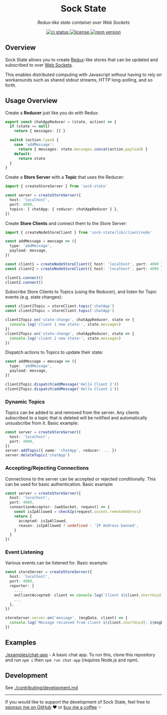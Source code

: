 <h1 align="center">Sock State</h1>
<p align="center">
  <em>Redux-like state container over Web Sockets</em>
</p>

<p align="center">
  <a href="https://github.com/samhuk/sock-state/actions/workflows/ci.yaml/badge.svg" target="_blank">
    <img src="https://github.com/samhuk/sock-state/actions/workflows/ci.yaml/badge.svg" alt="ci status" />
  </a>
  <a href="https://img.shields.io/badge/License-MIT-green.svg" target="_blank">
    <img src="https://img.shields.io/badge/License-MIT-green.svg" alt="license" />
  </a>
  <a href="https://badge.fury.io/js/sock-state.svg" target="_blank">
    <img src="https://badge.fury.io/js/sock-state.svg" alt="npm version" />
  </a>
</p>

## Overview

Sock State allows you to create [Redux](https://redux.js.org/)-like stores that can be updated and subscribed to over [Web Sockets](https://developer.mozilla.org/en-US/docs/Web/API/WebSockets_API).

This enables distributed computing with Javascript without having to rely on workarounds such as shared stdout streams, HTTP long-polling, and so forth.

## Usage Overview

Create a **Reducer** just like you do with Redux:

```typescript
export const chatAppReducer = (state, action) => {
  if (state == null)
    return { messages: [] }

  switch (action.type) {
    case 'addMessage':
      return { messages: state.messages.concat(action.payload) }
    default:
      return state
  }
}
```

Create a **Store Server** with a **Topic** that uses the Reducer:

```typescript
import { createStoreServer } from 'sock-state'

const server = createStoreServer({
  host: 'localhost',
  port: 4000,
  topics: { chatApp: { reducer: chatAppReducer } },
})
```

Create **Store Clients** and connect them to the Store Server:

```typescript
import { createNodeStoreClient } from 'sock-state/lib/client/node'

const addMessage = message => ({
  type: 'addMessage',
  payload: message,
})

const client1 = createNodeStoreClient({ host: 'localhost', port: 4000 })
const client2 = createNodeStoreClient({ host: 'localhost', port: 4000 })

client1.connect()
client2.connect()
```

Subscribe Store Clients to Topics (using the Reducer), and listen for Topic events (e.g. state changes):

```typescript
const client1Topic = storeClient.topic('chatApp')
const client2Topic = storeClient.topic('chatApp')

client1Topic.on('state-change', chatAppReducer, state => {
  console.log('client 1 new state:', state.messages)
})
client2Topic.on('state-change', chatAppReducer, state => {
  console.log('client 2 new state:', state.messages)
})
```

Dispatch actions to Topics to update their state:

```typescript
const addMessage = message => ({
  type: 'addMessage',
  payload: message,
})

client2Topic.dispatch(addMessage('Hello Client 2'))
client2Topic.dispatch(addMessage('Hello Client 1'))
```

### Dynamic Topics

Topics can be added to and removed from the server. Any clients subscribed to a topic that is deleted will be notified and automatically unsusbcribe from it. Basic example:

```typescript
const server = createStoreServer({
  host: 'localhost',
  port: 4000,
})
server.addTopic({ name: 'chatApp', reducer: ... })
server.deleteTopic('chatApp')
```

### Accepting/Rejecting Connections

Connections to the server can be accepted or rejected conditionally. This can be used for basic authentication. Basic example:

```typescript
const server = createStoreServer({
  host: 'localhost',
  port: 4000,
  connectionAcceptor: (webSocket, request) => {
    const isIpAllowed = checkIp(request.socket.remoteAddress)
    return {
      accepted: isIpAllowed,
      reason: isIpAllowed ? undefined : 'IP Address banned',
    }
  }
})
```

### Event Listening

Various events can be listened for. Basic example:

```typescript
const storeServer = createStoreServer({
  host: 'localhost',
  port: 4000,
  reporter: {
    ...,
    onClientAccepted: client => console.log(`Client ${client.shortUuid} connected (IP: ${client.req.socket.remoteAddress}).`),
    ...
  },
})

storeServer.server.on('message', (msgData, client) => {
  console.log(`Message recieved from client ${client.shortUuid}: ${msgData}`)
})
```

## Examples

[./examples/chat-app](./examples/chat-app) - A basic chat app. To run this, clone this repository and run `npm i` then `npm run chat-app` (requires Node.js and npm).

## Development

See [./contributing/development.md](./contributing/development.md)

---

If you would like to support the development of Sock State, feel free to [sponsor me on GitHub](https://github.com/sponsors/samhuk) ❤️ or [buy me a coffee](https://www.buymeacoffee.com/samhuk) ✨
